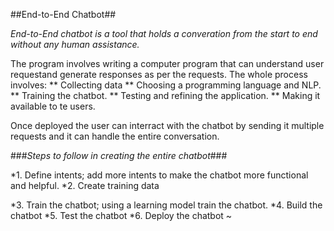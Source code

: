 ##End-to-End Chatbot##

_End-to-End chatbot is a tool that holds a converation from the start to end without any human assistance._

The program involves writing a computer program that can understand user requestand generate responses as per the requests.
The whole process involves:
** Collecting data
** Choosing a programming language and NLP.
** Training the chatbot.
** Testing and refining the application.
** Making it available to te users.

Once deployed the user can interract with the chatbot by sending it multiple requests and it can handle the entire conversation.

###_Steps to follow in creating the entire chatbot_###

*1. Define intents; add more intents to make the chatbot more functional and helpful.
*2. Create training data

*3. Train the chatbot; using a learning model train the chatbot.
*4. Build the chatbot
*5. Test the chatbot
*6. Deploy the chatbot
~                         
